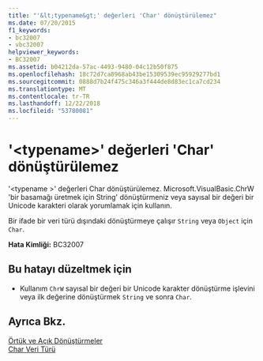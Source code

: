 ```yaml
---
title: "'&lt;typename&gt;' değerleri 'Char' dönüştürülemez"
ms.date: 07/20/2015
f1_keywords:
- bc32007
- vbc32007
helpviewer_keywords:
- BC32007
ms.assetid: b04212da-57ac-4493-9480-04c12b50f875
ms.openlocfilehash: 18c72d7ca8968ab43be15309539ec95929277bd1
ms.sourcegitcommit: 0888d7b24f475c346a3f444de8d83ec1ca7cd234
ms.translationtype: MT
ms.contentlocale: tr-TR
ms.lasthandoff: 12/22/2018
ms.locfileid: "53780081"
---
```

# <a name="lttypenamegt-values-cannot-be-converted-to-char"></a>'&lt;typename&gt;' değerleri 'Char' dönüştürülemez
'\<typename >' değerleri Char dönüştürülemez. Microsoft.VisualBasic.ChrW 'bir basamağı üretmek için String' dönüştürmeniz veya sayısal bir değeri bir Unicode karakteri olarak yorumlamak için kullanın.  
  
 Bir ifade bir veri türü dışındaki dönüştürmeye çalışır `String` veya `Object` için `Char`.  
  
 **Hata Kimliği:** BC32007  
  
## <a name="to-correct-this-error"></a>Bu hatayı düzeltmek için  
  
-   Kullanım `ChrW` sayısal bir değeri bir Unicode karakter dönüştürme işlevini veya ilk değerine dönüştürmek `String` ve sonra `Char`.  
  
## <a name="see-also"></a>Ayrıca Bkz.  
   
 [Örtük ve Açık Dönüştürmeler](../../visual-basic/programming-guide/language-features/data-types/implicit-and-explicit-conversions.md)  
 [Char Veri Türü](../../visual-basic/language-reference/data-types/char-data-type.md)
